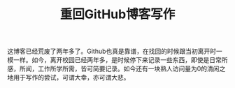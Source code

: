 ﻿---
layout: post
keywords: 
description: blog
title: 重回GitHub博客写作 
categories: [随笔]
tags: [x心情 x随笔]
group: archive
icon: bullhorn
---
这博客已经荒废了两年多了。Github也真是靠谱，在找回的时候跟当初离开时一模一样。如今，离开校园已经两年多，是时候停下来记录一些东西，即使是日常所感，所闻，工作所学所需，皆可简要记录。如今还有一块熟人访问量为0的清闲之地用于写作的尝试，可谓大幸，亦可谓大悲。
